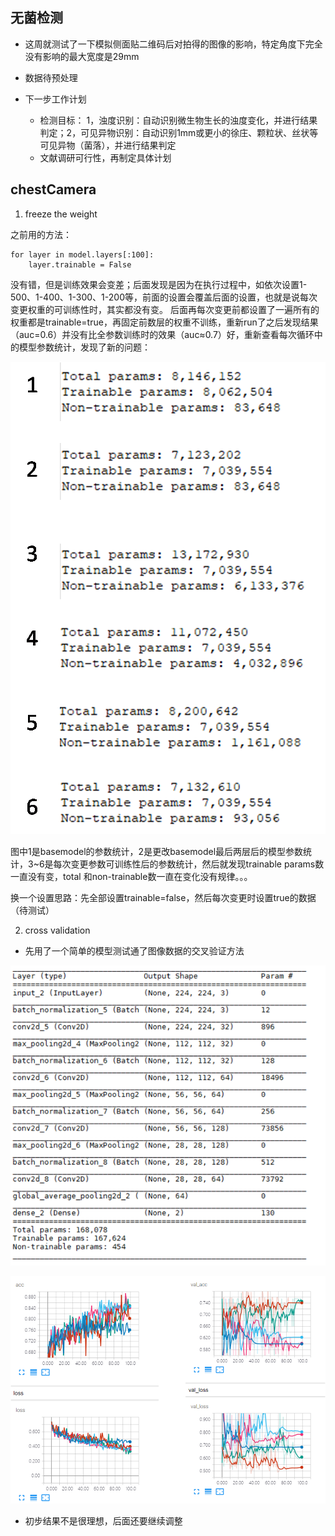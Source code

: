 ## 无菌检测
- 这周就测试了一下模拟侧面贴二维码后对拍得的图像的影响，特定角度下完全没有影响的最大宽度是29mm
- 数据待预处理

- 下一步工作计划
    - 检测目标：	1，浊度识别：自动识别微生物生长的浊度变化，并进行结果判定；2，可见异物识别：自动识别1mm或更小的徐庄、颗粒状、丝状等可见异物（菌落），并进行结果判定
    - 文献调研可行性，再制定具体计划

## chestCamera

1. freeze the weight

之前用的方法：
```
for layer in model.layers[:100]:
    layer.trainable = False
```
没有错，但是训练效果会变差；后面发现是因为在执行过程中，如依次设置1-500、1-400、1-300、1-200等，前面的设置会覆盖后面的设置，也就是说每次变更权重的可训练性时，其实都没有变。
后面再每次变更前都设置了一遍所有的权重都是trainable=true，再固定前数层的权重不训练，重新run了之后发现结果（auc=0.6）并没有比全参数训练时的效果（auc≈0.7）好，重新查看每次循环中的模型参数统计，发现了新的问题：

![image](https://github.com/Junya5/DataScience/blob/master/ColonyDetection-Junya5/IMG/params.png)

图中1是basemodel的参数统计，2是更改basemodel最后两层后的模型参数统计，3~6是每次变更参数可训练性后的参数统计，然后就发现trainable params数一直没有变，total 和non-trainable数一直在变化没有规律。。。


换一个设置思路：先全部设置trainable=false，然后每次变更时设置true的数据（待测试）

2. cross validation

- 先用了一个简单的模型测试通了图像数据的交叉验证方法

![image](https://github.com/Junya5/DataScience/blob/master/ColonyDetection-Junya5/IMG/cv5-model.png)

![image](https://github.com/Junya5/DataScience/blob/master/ColonyDetection-Junya5/IMG/cv5-output.png)

- 初步结果不是很理想，后面还要继续调整